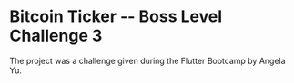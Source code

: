 # Bitcoin Ticker -- Boss Level Challenge 3
 The project was a challenge given during the Flutter Bootcamp by Angela Yu.
